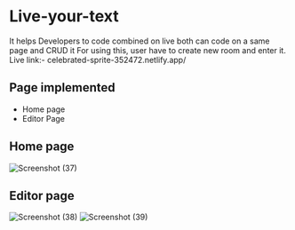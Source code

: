 # Live-your-text
It helps Developers to code combined on live both can code on a same page and CRUD it
For using this, user have to create new room and enter it.
Live link:- celebrated-sprite-352472.netlify.app/
## Page implemented

- Home page
- Editor Page

## Home page


![Screenshot (37)](https://user-images.githubusercontent.com/101393601/222959530-3a1c4f3f-5748-4a2b-9e3d-8a1ef8bf73e6.png)

## Editor page


![Screenshot (38)](https://user-images.githubusercontent.com/101393601/222959546-d22e0089-a3fe-41c8-bb96-4de57c50cdd7.png)
![Screenshot (39)](https://user-images.githubusercontent.com/101393601/222959549-cb137fec-cca1-4066-96cb-3e4a7da2a6ce.png)

